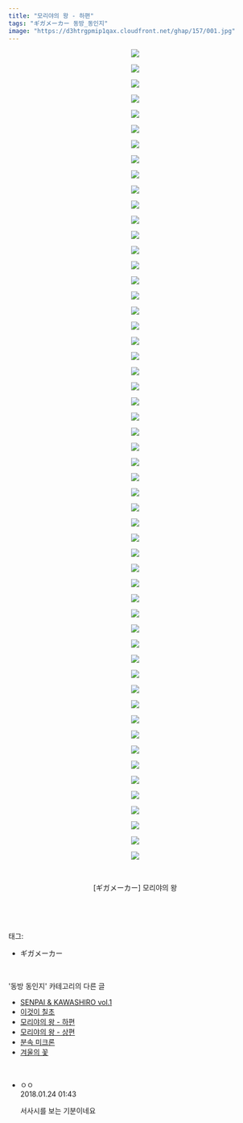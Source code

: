 ```yaml
---
title: "모리야의 왕 - 하편"
tags: "ギガメーカー 동방_동인지"
image: "https://d3htrgpmip1qax.cloudfront.net/ghap/157/001.jpg"
---
```

<div class="article">
<p style="text-align: center; clear: none; float: none;"><img src="{{ site.imgserver5 }}/ghap/157/001.jpg"/></p>
<p style="text-align: center; clear: none; float: none;"><img src="{{ site.imgserver5 }}/ghap/157/002.jpg"/></p>
<p style="text-align: center; clear: none; float: none;"><img src="{{ site.imgserver5 }}/ghap/157/003.jpg"/></p>
<p style="text-align: center; clear: none; float: none;"><img src="{{ site.imgserver5 }}/ghap/157/004.jpg"/></p>
<p style="text-align: center; clear: none; float: none;"><img src="{{ site.imgserver5 }}/ghap/157/005.jpg"/></p>
<p style="text-align: center; clear: none; float: none;"><img src="{{ site.imgserver5 }}/ghap/157/006.jpg"/></p>
<p style="text-align: center; clear: none; float: none;"><img src="{{ site.imgserver5 }}/ghap/157/007.jpg"/></p>
<p style="text-align: center; clear: none; float: none;"><img src="{{ site.imgserver5 }}/ghap/157/008.jpg"/></p>
<p style="text-align: center; clear: none; float: none;"><img src="{{ site.imgserver5 }}/ghap/157/009.jpg"/></p>
<p style="text-align: center; clear: none; float: none;"><img src="{{ site.imgserver5 }}/ghap/157/010.jpg"/></p>
<p style="text-align: center; clear: none; float: none;"><img src="{{ site.imgserver5 }}/ghap/157/011.jpg"/></p>
<p style="text-align: center; clear: none; float: none;"><img src="{{ site.imgserver5 }}/ghap/157/012.jpg"/></p>
<p style="text-align: center; clear: none; float: none;"><img src="{{ site.imgserver5 }}/ghap/157/013.jpg"/></p>
<p style="text-align: center; clear: none; float: none;"><img src="{{ site.imgserver5 }}/ghap/157/014.jpg"/></p>
<p style="text-align: center; clear: none; float: none;"><img src="{{ site.imgserver5 }}/ghap/157/015.jpg"/></p>
<p style="text-align: center; clear: none; float: none;"><img src="{{ site.imgserver5 }}/ghap/157/016.jpg"/></p>
<p style="text-align: center; clear: none; float: none;"><img src="{{ site.imgserver5 }}/ghap/157/017.jpg"/></p>
<p style="text-align: center; clear: none; float: none;"><img src="{{ site.imgserver5 }}/ghap/157/018.jpg"/></p>
<p style="text-align: center; clear: none; float: none;"><img src="{{ site.imgserver5 }}/ghap/157/019.jpg"/></p>
<p style="text-align: center; clear: none; float: none;"><img src="{{ site.imgserver5 }}/ghap/157/020.jpg"/></p>
<p style="text-align: center; clear: none; float: none;"><img src="{{ site.imgserver5 }}/ghap/157/021.jpg"/></p>
<p style="text-align: center; clear: none; float: none;"><img src="{{ site.imgserver5 }}/ghap/157/022.jpg"/></p>
<p style="text-align: center; clear: none; float: none;"><img src="{{ site.imgserver5 }}/ghap/157/023.jpg"/></p>
<p style="text-align: center; clear: none; float: none;"><img src="{{ site.imgserver5 }}/ghap/157/024.jpg"/></p>
<p style="text-align: center; clear: none; float: none;"><img src="{{ site.imgserver5 }}/ghap/157/025.jpg"/></p>
<p style="text-align: center; clear: none; float: none;"><img src="{{ site.imgserver5 }}/ghap/157/026.jpg"/></p>
<p style="text-align: center; clear: none; float: none;"><img src="{{ site.imgserver5 }}/ghap/157/027.jpg"/></p>
<p style="text-align: center; clear: none; float: none;"><img src="{{ site.imgserver5 }}/ghap/157/028.jpg"/></p>
<p style="text-align: center; clear: none; float: none;"><img src="{{ site.imgserver5 }}/ghap/157/029.jpg"/></p>
<p style="text-align: center; clear: none; float: none;"><img src="{{ site.imgserver5 }}/ghap/157/030.jpg"/></p>
<p style="text-align: center; clear: none; float: none;"><img src="{{ site.imgserver5 }}/ghap/157/031.jpg"/></p>
<p style="text-align: center; clear: none; float: none;"><img src="{{ site.imgserver5 }}/ghap/157/032.jpg"/></p>
<p style="text-align: center; clear: none; float: none;"><img src="{{ site.imgserver5 }}/ghap/157/033.jpg"/></p>
<p style="text-align: center; clear: none; float: none;"><img src="{{ site.imgserver5 }}/ghap/157/034.jpg"/></p>
<p style="text-align: center; clear: none; float: none;"><img src="{{ site.imgserver5 }}/ghap/157/035.jpg"/></p>
<p style="text-align: center; clear: none; float: none;"><img src="{{ site.imgserver5 }}/ghap/157/036.jpg"/></p>
<p style="text-align: center; clear: none; float: none;"><img src="{{ site.imgserver5 }}/ghap/157/037.jpg"/></p>
<p style="text-align: center; clear: none; float: none;"><img src="{{ site.imgserver5 }}/ghap/157/038.jpg"/></p>
<p style="text-align: center; clear: none; float: none;"><img src="{{ site.imgserver5 }}/ghap/157/039.jpg"/></p>
<p style="text-align: center; clear: none; float: none;"><img src="{{ site.imgserver5 }}/ghap/157/040.jpg"/></p>
<p style="text-align: center; clear: none; float: none;"><img src="{{ site.imgserver5 }}/ghap/157/041.jpg"/></p>
<p style="text-align: center; clear: none; float: none;"><img src="{{ site.imgserver5 }}/ghap/157/042.jpg"/></p>
<p style="text-align: center; clear: none; float: none;"><img src="{{ site.imgserver5 }}/ghap/157/043.jpg"/></p>
<p style="text-align: center; clear: none; float: none;"><img src="{{ site.imgserver5 }}/ghap/157/044.jpg"/></p>
<p style="text-align: center; clear: none; float: none;"><img src="{{ site.imgserver5 }}/ghap/157/045.jpg"/></p>
<p style="text-align: center; clear: none; float: none;"><img src="{{ site.imgserver5 }}/ghap/157/046.jpg"/></p>
<p style="text-align: center; clear: none; float: none;"><img src="{{ site.imgserver5 }}/ghap/157/047.jpg"/></p>
<p style="text-align: center; clear: none; float: none;"><img src="{{ site.imgserver5 }}/ghap/157/048.jpg"/></p>
<p style="text-align: center; clear: none; float: none;"><img src="{{ site.imgserver5 }}/ghap/157/049.jpg"/></p>
<p style="text-align: center; clear: none; float: none;"><img src="{{ site.imgserver5 }}/ghap/157/050.jpg"/></p>
<p style="text-align: center; clear: none; float: none;"><img src="{{ site.imgserver5 }}/ghap/157/051.jpg"/></p>
<p style="text-align: center; clear: none; float: none;"><img src="{{ site.imgserver5 }}/ghap/157/052.jpg"/></p>
<p style="text-align: center; clear: none; float: none;"><img src="{{ site.imgserver5 }}/ghap/157/053.jpg"/></p>
<p style="text-align: center; clear: none; float: none;"><img src="{{ site.imgserver5 }}/ghap/157/054.jpg"/></p>
<p style="text-align: center; clear: none; float: none;"><br/></p>
<p style="text-align: center; clear: none; float: none;">[ギガメーカー] 모리야의 왕</p>
<p><br/></p>
</div><br/>
<div class="tagTrail">
<p>태그: </p>
<ul>
<li>ギガメーカー</li>
</ul>
</div><br/>
<div class="another">
<p>'동방 동인지' 카테고리의 다른 글</p>
<ul>
<li><a href="/ghap_159">SENPAI &amp; KAWASHIRO vol.1</a></li>
<li><a href="/ghap_158">이것이 칠초</a></li>
<li><a href="/ghap_157">모리야의 왕 - 하편</a></li>
<li><a href="/ghap_156">모리야의 왕 - 상편</a></li>
<li><a href="/ghap_155">분속 미크론</a></li>
<li><a href="/ghap_153">겨울의 꽃</a></li>
</ul>
</div><br/>
<div class="cb_module cb_fluid">
<div class="cb_wrt cb_profile">
<div class="comment">
<ul>
<li class="cb_thumb_off" id="comment15181365">
<div class="cb_comment_area">
<div class="cb_info_area">
<div class="cb_section">
<span class="cb_nick_name">ㅇㅇ</span>
</div>
<div class="cb_section">
<span class="cb_date">2018.01.24 01:43 </span>
</div>
</div>
<div class="cb_dsc_comment">
<p class="cb_dsc">
											서사시를 보는 기분이네요
										</p>
</div>
</div></li>
</ul>
</div>
</div><!-- commentList close -->
</div><br/>
